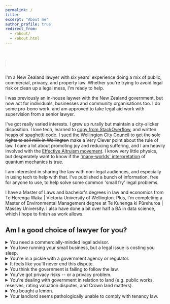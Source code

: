 ```yaml
---
permalink: /
title: 
excerpt: "About me"
author_profile: true
redirect_from: 
  - /about/
  - /about.html
---
```


  <style>
      .type {
  display:inline-block;
}
.type > span {
  display:grid;
  overflow: hidden;
  height:1.2em;
}
.type span span {
  width:0%;
  max-width:max-content;
  overflow: hidden;
  height:inherit;
  word-break:break-all;
  animation:
    c 2s infinite steps(1),  
    t 8s linear infinite alternate,
    m 48s steps(3) infinite;
}
.type span span:before {
  content:" ";
  display:inline-block;
}
@keyframes t{
  90%,100% {width:100%}
}
@keyframes c{
  0%,100%{box-shadow:5px 0 0 #0000}
  50%    {box-shadow:5px 0 0 #fff  }
}
@keyframes m{
  100% {transform:translateY(-300%)}
}

    </style>
<h1>
  <span style="line-height: 1.4;"> </span><span class="type">
  <span>
    <span>It's OK to 💧 over spilt 🥛.</span>
    <span>But it's even better to prevent 🥛 getting spilt.</span>
    <span>Whether your 🥛 is spilt or not, we can help. </span>
  </span>
</span>
</h1>


I'm a New Zealand lawyer with six years' experience doing a mix of public, commercial, privacy, and property law. Whether you're trying to avoid legal risk or clean up a legal mess, I'm ready to help.

I was previously an in-house laywer with the New Zealand government, but now act for individuals, businesses and community organisations too. I do some pro-bono work, and am approved to take legal aid work with supervision from a senior lawyer.

I've got really varied interests. I grew up rurally but maintain a city-slicker disposition. I love tech, learned to [copy from StackOverflow](https://stackoverflow.blog/2021/03/31/the-key-copy-paste/), and written heaps of [spaghetti code](https://en.wikipedia.org/wiki/Spaghetti_code). I [sued the Wellington City Council](https://www.stuff.co.nz/national/crime/125163476/lawyer-appeals-102yearold-law-about-wellingtons-milk-supply) to ~~get the sole rights to sell milk in Wellington~~ make a Very Clever point about the rule of law.  I care a lot about promoting joy and reducing suffering, and I am heavily involved with the [Effective Altruism movement](https://effectivealtruism.nz/). I know very little physics, but desperately want to know if the ['many-worlds' interpretation](https://plato.stanford.edu/entries/qm-manyworlds/) of quantum mechanics is true.

I am interested in sharing the law with non-legal audiences, and especially in using tech to help with that. I've published a bunch of information, free for anyone to use, to help solve some common 'small fry' legal problems.

I have a Master of Laws and bachelor's degrees in law and economics from Te Herenga Waka \| Victoria University of Wellington. Plus, I'm completing a Master of Environmental Management degree at Te Kunenga ki Pūrehuroa \| Massey University. I also have done a bit over half a BA in data science, which I hope to finish as work allows.


## Am I a good choice of lawyer for you?


<details><summary>You need a commercially-minded legal advisor.</summary>
<p>

I'm not a commercial lawyer at a top-tier law firm. I'm not the right choice to close your M&A deal or help you wet lease an A380. This much is obvious.
  
On the other hand, I am a pretty capable contracts lawyer. I regularly draft, negotiate, and review the sorts of commercial agreements that a typical business might want day-to-day legal advice on.
  
* data-sharing agreements;
* non-disclosure agreements;
* IT services contracts (from one-off engagements to multimillion-dollar Master Services Agreements with handfuls of statements of work);
* leases and licences;
* consulting agreements.
  
I've got particular experience with government procurement processes - and can help suppliers  the Government Procurmeent Rules and the Government Model Contract.
  
I'm enthusiastic about better contract drafting; as much as I love a good "whereas" or "hereinbefore", I'm committed to using tools like [Ken Adams' Manual of Style for Contract Drafting](https://www.adamsdrafting.com/writing/mscd/) to deliver you (and your suppliers and customers) contracts that you can understand and rely on.
  
Testimonial: *[insert]*

</p>
</details>

<details><summary>You love running your small business, but a legal issue is costing you sleep.</summary>
<p>

I understand how hard you work. My mum has been running small businesses since before I was born, and she never stops going. You don't have that many legal problems - but when you do, the disruption to your business is a real problem. 
  
I'll ask you what kind of advice you need to solve your problem. If you want a traditional in-depth opinion to understand a whole area of legal risk, you've got it. But if you're looking for easy to digest advice that identifies a clear path forward, then it's my job to give you that.
  
I'm a phone call or email away for one-off questions, but can also provide more regular - and affordable - input to help you proactively spot risks before you run into trouble.
  
Testimonial: *[insert]*

</p>
</details>

<details><summary>You're in a pickle with a government agency or regulator.</summary>
<p>

With six years' experience working with and for regulators, I understand the theory - and practical reality - of regulation.
  
Whether you're trying to get an elusive approval or facing enforcement action, I'll help you see how far up the 'Regulatory Pyramid' you might be and, if at all possible, help you to shift further towards the bottom.
  
Testimonial: *[insert]*

</p>
</details>

<details><summary>It feels like you'll never end this dispute.</summary>
<p>

Court is no fun at all. And even if the dispute is eventually resolved short of Court, the time and emotional energy that goes into even a simple dispute can leave even the most resilient of us pretty drained.
  
If it comes to it, I can argue your corner in Court. But first, I'll help you identify any options to find a compromise that all sides can agree on, but which still meets your bottom lines.
  
Testimonial: *[insert]*

</p>
</details>

<details><summary>You think the government is failing to follow the law.</summary>
<p>

The law applies to everybody, and especially to the government. In my six years' working for the New Zealand government, I helped keep decision-makers on the straight and narrow.
  
Putting the [structural problems of the public service](https://thespinoff.co.nz/politics/01-07-2019/crocodile-in-the-river-how-public-servants-avoid-being-eaten-by-the-oia) aside, almost all of the people I worked with in central government were motivated to do the right thing. I can help you ask the right questions and engage in a way that taps into that motivation, rather than in a way that erodes officials' goodwill.
  
Naturally, there is a non-trivial risk that the soft and constructive approach fails. Having engaged in good faith, you'll be much better placed to challenge the government decision in Court - either with my help, or with an expert barrister taking over.
  
*Note: I sometimes do legal work for public sector organisations. It's more likely than not that I will be able to act for you - but as part of the initial consultation I'll check whether there are any conflicts of interest that may prevent this.*

</p>
</details>
 

<details><summary>You've got privacy risks -- or a privacy problem.</summary>
<p>

I know the Privacy Act 2020 (NZ) inside out, and have a pretty good grasp of the EU's GDPR.
  
I've:
  
  * drafted the privacy strategy and Privacy Policy for a significant government agency, so I can help you go to the *n<sup>th</sup>* degree if that's where your risk tolerance lies. 
  * got experience identifying practical solutions that focus on mitigating the big, scary sources of privacy risk - letting you sleep easier without compromising your organisation's ability to get the job done.
  * drafted and reviewed privacy impact assessments;
  * calmly guided the response to privacy breaches; and
  * delivered training to staff in privacy-sensitive roles.
  
For organisations who would benefit from regular privacy support, I offer an affordable 'Virtual Privacy Officer' service.
  
Testimonial: *insert here*

</p>
</details>

<details><summary>You're dealing with government in relation to land (e.g. public works, reserves, rating valuation disputes, and Crown land matters).</summary>
<p>

I have a strong knowledge of the legal framework within which government agencies acquire, administer, and dispose of land.
  
I also have a strong understanding of the law relating to local government rating valuations, and can represent clients in the Land Valuation Tribunal. During the March-May 2020 COVID-19 lockdown in Aotearoa, I was heavily involved in (and helped draft) a [temporary amendment to the Rating Valuations Act 1998](https://www.legislation.govt.nz/act/public/2020/0013/latest/LMS343872.html).
  
</p>
</details>

<details><summary>You bought a lemon.</summary>
<p>

I'm uniquely enthusiastic about consumer law. If the thing you bought is reasonably expensive and fails to live up to the consumer guarantees, it might be worth engaging a lawyer to help you get the best result possible.
  
If it comes to it, I can help you prepare a high quality application to the Disputes Tribunal or Motor Vehicle Disputes Tribunal. Lawyers cannot represent clients in the Tribunal, but I can help you improve your chances of a successful outcome.
  
If the thing you bought is not very expensive at all, you might like to:
  * use the templates and guidance on the self-help section of my website;
  * ask about having your consumer issue featured on my podcast - I'll provide assistance free of charge, provided that you'll let me discuss it on the show (without identifying you).
  
</p>
</details>


<details><summary>Your landlord seems pathologically unable to comply with tenancy law.</summary>
<p>

I'm very eager to help renters stick up for their rights under tenancy law. I've got good experience in this area, having represented a public sector housing provider in complex Tenancy Tribunal matters, and on appeal in the District Court. I currently provide pro-bono advice to [Renters United!](https://www.rentersunited.org.nz/), a Wellington advocacy group that organises renters and campaigns to make renting better for everyone. ((drafting note: need to approach Renters United before this goes live))
  
I encourage people to look at the templates and guidance on the self-help section of my website in the first instance.
  
However, if your sense is that some support from a lawyer could turn the tide, I will take note of all of the issues you mention - even if your landlord hasn't - and then help you identify your legal rights (and responsibilities, and risks). I can help you draft a 14-day notice to remedy that covers all of the issues, and help you liaise with your landlord.
  
If your case is very complex, we can consider applying for permission for me to represent you in the Tribunal - lawyers cannot appear as a general rule, but I have successfully obtained permission in the past.
  
</p>
</details>
